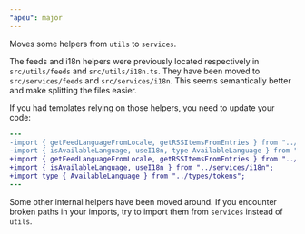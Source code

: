 ```yaml
---
"apeu": major
---
```


Moves some helpers from `utils` to `services`.

The feeds and i18n helpers were previously located respectively in `src/utils/feeds` and `src/utils/i18n.ts`. They have been moved to `src/services/feeds` and `src/services/i18n`. This seems semantically better and make splitting the files easier.

If you had templates relying on those helpers, you need to update your code:
```diff
---
-import { getFeedLanguageFromLocale, getRSSItemsFromEntries } from "../utils/feeds";
-import { isAvailableLanguage, useI18n, type AvailableLanguage } from "../utils/i18n";
+import { getFeedLanguageFromLocale, getRSSItemsFromEntries } from "../services/feeds";
+import { isAvailableLanguage, useI18n } from "../services/i18n";
+import type { AvailableLanguage } from "../types/tokens";
---
```

Some other internal helpers have been moved around. If you encounter broken paths in your imports, try to import them from `services` instead of `utils`.
